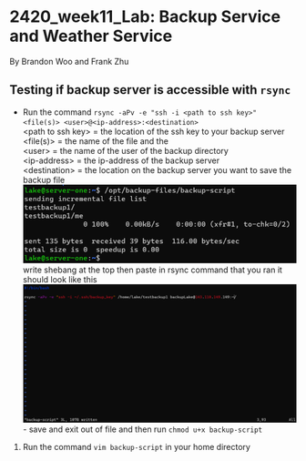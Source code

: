 # 2420_week11_Lab: Backup Service and Weather Service
By Brandon Woo and Frank Zhu


## Testing if backup server is accessible with `rsync`
- Run the command `rsync -aPv -e "ssh -i <path to ssh key>" <file(s)> <user>@<ip-address>:<destination>`
  <br>\<path to ssh key\> = the location of the ssh key to your backup server
  <br>\<file(s)\> = the name of the file and the 
  <br>\<user\> = the name of the user of the backup directory
  <br>\<ip-address\> = the ip-address of the backup server
  <br>\<destination\> = the location on the backup server you want to save the backup file
  ![](images/test_rsync.png)
  <br>write shebang at the top then paste in rsync command that you ran it should look like this
  ![](images/trsync.png)
  <br>- save and exit out of file and then run `chmod u+x backup-script`
  
1. Run the command `vim backup-script` in your home directory

